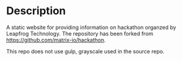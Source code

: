 # Description
A static website for providing information on hackathon organzed by Leapfrog Technology. The repository has been forked from https://github.com/matrix-io/hackathon.

This repo does not use gulp, grayscale used in the source repo.